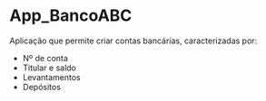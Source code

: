# App_BancoABC

Aplicação que permite criar contas bancárias, caracterizadas por:

* Nº de conta
* Titular e saldo
* Levantamentos
* Depósitos

